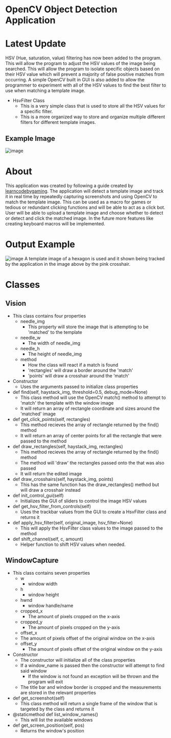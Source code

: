 # OpenCV Object Detection Application
# Latest Update
HSV (Hue, saturation, value) filtering has now been added to the program. This will allow the program to adjust the HSV values of the image being searched. This will allow the program to isolate specific objects based on their HSV value which will prevent a majority of false positive matches from occurring. A simple OpenCV built in GUI is also added to allow the programmer to experiment with all of the HSV values to find the best filter to use when matching a template image.
- HsvFilter Class
  - This is a very simple class that is used to store all the HSV values for a specific filter.
  - This is a more organized way to store and organize multiple different filters for different template images.
## Example Image
![image](https://github.com/JusDooEt/OpenCV-Obj-Detection/assets/152052216/caf51b4f-1cc1-4434-8faf-27315ac9864d)


# About
This application was created by following a guide created by [learncodebygaming](https://github.com/learncodebygaming/opencv_tutorials). The application will detect a template image and track it in real time by repeatedly capturing screenshots and using OpenCV to match the template image. This can be used as a macro for games or tedious or redundant clicking functions and will be able to act as a click bot. User will be able to upload a template image and choose whether to detect or detect and click the matched image. In the future more features like creating keyboard macros will be implemented.

# Output Example
![image](https://github.com/JusDooEt/OpenCV-Obj-Detection/assets/152052216/e972638d-b791-4a97-b369-f9f94dd2755d)
A template image of a hexagon is used and it shown being tracked by the application in the image above by the pink crosshair.

# Classes
## Vision
- This class contains four properties
  - needle_img
    - This property will store the image that is attempting to be 'matched' to the template
  - needle_w
    - The width of needle_img
  - needle_h
    - The height of needle_img
  - method
    - How the class will react if a match is found
    - 'rectangles' will draw a border around the 'match'
    - 'points' will draw a crosshair around the 'match'
- Constructor
  - Uses the arguments passed to initialize class properties
- def find(self, haystack_img, threshold=0.5, debug_mode=None)
  - This class method will use the OpenCV match() method to attempt to 'match' the template with the window image
  - It will return an array of rectangle coordinate and sizes around the 'matched' image
- def get_click_points(self, rectangles)
  - This method recieves the array of rectangle returned by the find() method
  - It will return an array of center points for all the rectangle that were passed to the method
- def draw_rectangles(self, haystack_img, rectangles)
  - This method recieves the array of rectangle returned by the find() method
  - The method will 'draw' the rectangles passed onto the that was also passed
  - It will return the edited image
- def draw_crosshairs(self, haystack_img, points)
  - This has the same function has the draw_rectangles() method but will draw a crosshair instead
- def init_control_gui(self)
  - Initializes the GUI of sliders to control the image HSV values
- def get_hsv_filter_from_controls(self)
  - Uses the trackbar values from the GUI to create a HsvFilter class and returns it
- def apply_hsv_filter(self, original_image, hsv_filter=None)
  - This will apply the HsvFilter class values to the image passed to the method
- def shift_channel(self, c, amount)
  - Helper function to shift HSV values when needed.
 

## WindowCapture
- This class contains seven properties
  - w
    - window width
  - h
    - window height
  - hwnd
    - window handle/name
  - cropped_x
    - The amount of pixels cropped on the x-axis
  - cropped_y
    -  The amount of pixels cropped on the y-axis
  -  offset_x
    - The amount of pixels offset of the original window on the x-axis
  - offset_y
    - The amount of pixels offset of the original window on the y-axis
- Constructor
  - The constructor will initialize all of the class properties
  - If a window_name is passed then the constructor will attempt to find said window
    - If the window is not found an exception will be thrown and the program will exit
  - The title bar and window border is cropped and the measurements are stored in the relevant properties
- def get_screenshot(self)
  - This class method will return a single frame of the window that is targeted by the class and returns it
- @staticmethod def list_window_names()
  - This will list the available windows
- def get_screen_position(self, pos)
  - Returns the window's position





